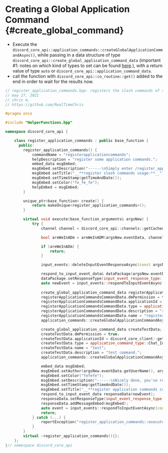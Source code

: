 Creating a Global Application Command {#create_global_command}
============
- Execute the `discord_core_api::application_commands::createGlobalApplicationCommandAsync()`, while passing in a data structure of type `discord_core_api::create_global_application_command_data` (important #1: notes on which kind of types to set can be found [here](https://discord.com/developers/docs/interactions/application-commands#subcommands-and-subcommand-groups).), with a return value of type `auto` or `discord_core_api::application_command_data`.
- call the function with `discord_core_api::co_routine::get()` added to the end in order to wait for the results now.

```cpp
// register_application_commands.hpp- registers the slash commands of this bot.
// may 27, 2021
// chris m.
// https://github.com/RealTimeChris

#pragma once

#include "HelperFunctions.hpp"

namespace discord_core_api {

	class register_application_commands : public base_function {
	  public:
		register_application_commands() {
			commandName = "registerapplicationcommands";
			helpDescription = "register some application commands.";
			embed_data msgEmbed;
			msgEmbed.setDescription("------\nSimply enter /register_application_commandsn------");
			msgEmbed.setTitle("__**register slash commands usage:**__");
			msgEmbed.setTimeStamp(getTimeAndDate());
			msgEmbed.setColor("fe_fe_fe");
			helpEmbed = msgEmbed;
		}

		unique_ptr<base_function> create() {
			return makeUnique<register_application_commands>();
		}

		virtual void execute(base_function_arguments& argsNew) {
			try {
				channel channel = discord_core_api::channels::getCachedChannel({ .channelId = argsNew.eventData.getChannelId() }).get();

				bool areWeInADm = areWeInADM(argsNew.eventData, channel);

				if (areWeInADm) {
					return;
				}

				input_events::deleteInputEventResponseAsync(const argsNew.eventData).get();

				respond_to_input_event_data& dataPackage(argsNew.eventData);
				dataPackage.setResponseType(input_event_response_type::Deferred_Response);
				auto newEvent = input_events::respondToInputEventAsync(const& dataPackage).get();
				
				create_global_application_command_data registerApplicationCommandsCommandData;
				registerApplicationCommandsCommandData.dmPermission = true;
				registerApplicationCommandsCommandData.applicationId = discord_core_client::getInstance()->getBotUser().id;
				registerApplicationCommandsCommandData.type = application_command_type::Chat_Input;
				registerApplicationCommandsCommandData.description = "register the programmatically designated slash commands.";
				registerApplicationCommandsCommandData.name = "registerapplicationcommands";
				application_commands::createGlobalApplicationCommandAsync(const registerApplicationCommandsCommandData);

				create_global_application_command_data createTestData;
				createTestData.dmPermission = true;
				createTestData.applicationId = discord_core_client::getInstance()->getBotUser().id;
				createTestData.type = application_command_type::Chat_Input;
				createTestData.name = "test";
				createTestData.description = "test command.";
				application_commands::createGlobalApplicationCommandAsync(const createTestData).get();

				embed_data msgEmbed;
				msgEmbed.setAuthor(argsNew.eventData.getUserName(), argsNew.eventData.getAvatarUrl());
				msgEmbed.setColor("fefefe");
				msgEmbed.setDescription("------\nNicely done, you've registered some commands!\n------");
				msgEmbed.setTimeStamp(getTimeAndDate());
				msgEmbed.setTitle("__**register application commands complete:**__");
				respond_to_input_event_data responseData(newEvent);
				responseData.setResponseType(input_event_response_type::Edit_Interaction_Response);
				responseData.addMessageEmbed(msgEmbed);
				auto event = input_events::respondToInputEventAsync(const responseData).get();
				return;
			} catch (...) {
				reportException("register_application_commands::execute()");
			}
		}
		virtual ~register_application_commands(){};
	};
}// namespace discord_core_api

```